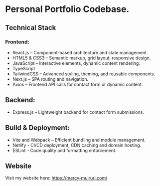 # Personal Portfolio Codebase.

## Technical Stack

### Frontend:
- React.js         – Component-based architecture and state management.
- HTML5 & CSS3     – Semantic markup, grid layout, responsive design.
- JavaScript       – Interactive elements, dynamic content rendering.
- TypeScript
- TailwindCSS      – Advanced styling, theming, and reusable components.
- Next.js          – SPA routing and navigation.
- Axios  – Frontend API calls for contact form or dynamic content.

## Backend: 
- Express.js       – Lightweight backend for contact form submissions.

## Build & Deployment:
- Vite and Webpack – Efficient bundling and module management.
- Netlify          - CI/CD deployment, CDN caching and domain hosting.
- ESLint           – Code quality and formatting enforcement.

## Website
Visit my website here: https://mercy-muiruri.com/
